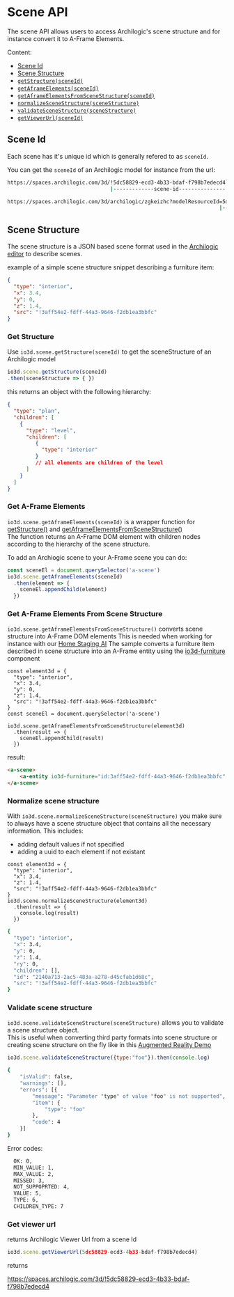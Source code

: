 # Scene API

The scene API allows users to access Archilogic's scene structure and for instance convert it to A-Frame Elements.

Content:
* [Scene Id](#scene-id)
* [Scene Structure](#scene-structure)
* [`getStructure(sceneId)`](#get-structure)
* [`getAframeElements(sceneId)`](#get-a-frame-elements)
* [`getAframeElementsFromSceneStructure(sceneId)`](#get-a-frame-elements-from-scene-structure)
* [`normalizeSceneStructure(sceneStructure)`](#normalize-scene-structure)
* [`validateSceneStructure(sceneStructure)`](#validate-scene-structure)
* [`getViewerUrl(sceneId)`](#get-viewer-url)

## Scene Id

Each scene has it's unique id which is generally refered to as `sceneId`.

You can get the `sceneId` of an Archilogic model for instance from the url:
```bash
https://spaces.archilogic.com/3d/!5dc58829-ecd3-4b33-bdaf-f798b7edecd4`
                                 |-------------scene-id---------------|
```
```bash
https://spaces.archilogic.com/3d/archilogic/zgkeizhc?modelResourceId=5dc58829-ecd3-4b33-bdaf-f798b7edecd4
                                                                    |-------------scene-id---------------|
```
## Scene Structure

The scene structure is a JSON based scene format used in the [Archilogic editor](https://spaces.archilgoc.com/3d) to describe scenes.

example of a simple scene structure snippet describing a furniture item:
```json
{
  "type": "interior",
  "x": 3.4,
  "y": 0,
  "z": 1.4,
  "src": "!3aff54e2-fdff-44a3-9646-f2db1ea3bbfc"
}
```

### Get Structure

Use `io3d.scene.getStructure(sceneId)` to get the sceneStructure of an Archilogic model

```js
io3d.scene.getStructure(sceneId)
.then(sceneStructure => { })
```

this returns an object with the following hierarchy:
```json
{
  "type": "plan",
  "children": [
    {
      "type": "level",
      "children": [
         {
           "type": "interior"
         }
         // all elements are children of the level
      ]
    }
  ]
}
```

### Get A-Frame Elements

`io3d.scene.getAframeElements(sceneId)` is a wrapper function for [getStructure()](#get-structure) and [getAframeElementsFromSceneStructure()](#get-a-frame-elements-from-scene-structure)<br>
The function returns an A-Frame DOM element with children nodes according to the hierarchy of the scene structure.

To add an Archiogic scene to your A-Frame scene you can do:
```js
const sceneEl = document.querySelector('a-scene')
io3d.scene.getAframeElements(sceneId)
  .then(element => {
    sceneEl.appendChild(element)
  })
```

### Get A-Frame Elements From Scene Structure

`io3d.scene.getAframeElementsFromSceneStructure()` converts scene structure into A-Frame DOM elements
This is needed when working for instance with our [Home Staging AI](home-staging-ai.md)
The sample converts a furniture item described in scene structure into an A-Frame entity using the [io3d-furniture](aframe-components.html#io3d-furniture) component
```
const element3d = {
  "type": "interior",
  "x": 3.4,
  "y": 0,
  "z": 1.4,
  "src": "!3aff54e2-fdff-44a3-9646-f2db1ea3bbfc"
}
const sceneEl = document.querySelector('a-scene')

io3d.scene.getAframeElementsFromSceneStructure(element3d)
  .then(result => {
    sceneEl.appendChild(result)
  })
```
result:
```html
<a-scene>
    <a-entity io3d-furniture="id:3aff54e2-fdff-44a3-9646-f2db1ea3bbfc" position="3.4 0 1.4"></a-entity>
</a-scene>
```

### Normalize scene structure

With `io3d.scene.normalizeSceneStructure(sceneStructure)` you make sure to always have a scene structure object that contains all the necessary information.
This includes:
* adding default values if not specified
* adding a uuid to each element if not existant

```
const element3d = {
  "type": "interior",
  "x": 3.4,
  "z": 1.4,
  "src": "!3aff54e2-fdff-44a3-9646-f2db1ea3bbfc"
}
io3d.scene.normalizeSceneStructure(element3d)
  .then(result => {
    console.log(result)
  })
```
```bash
{
  "type": "interior",
  "x": 3.4,
  "y": 0,
  "z": 1.4,
  "ry": 0,
  "children": [],
  "id": "2140a713-2ac5-483a-a278-d45cfab1d68c",
  "src": "!3aff54e2-fdff-44a3-9646-f2db1ea3bbfc"
}
```

### Validate scene structure

`io3d.scene.validateSceneStructure(sceneStructure)` allows you to validate a scene structure object.<br>
This is useful when converting third party formats into scene structure or creating scene structure on the fly like in this [Augmented Reality Demo](https://github.com/archilogic-com/3dio-js/tree/master/examples-browser/staging/stage-room-ar)

```js
io3d.scene.validateSceneStructure({type:"foo"}).then(console.log)
```
```bash
{
	"isValid": false,
	"warnings": [],
	"errors": [{
		"message": "Parameter "type" of value "foo" is not supported",
		"item": {
			"type": "foo"
		},
		"code": 4
	}]
}
```
Error codes:
```bash
  OK: 0,
  MIN_VALUE: 1,
  MAX_VALUE: 2,
  MISSED: 3,
  NOT_SUPPOPRTED: 4,
  VALUE: 5,
  TYPE: 6,
  CHILDREN_TYPE: 7
```

### Get viewer url

returns Archilogic Viewer Url from a scene Id
```js
io3d.scene.getViewerUrl(5dc58829-ecd3-4b33-bdaf-f798b7edecd4)
```
returns

https://spaces.archilogic.com/3d/!5dc58829-ecd3-4b33-bdaf-f798b7edecd4

